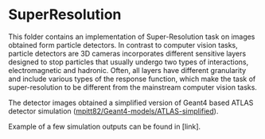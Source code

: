 # SuperResolution
This folder contains an implementation of Super-Resolution task on images obtained form particle detectors. In contrast to computer vision tasks, particle detectors are 3D cameras incorporates different sensitive layers designed to stop particles that usually undergo two types of interactions, electromagnetic and hadronic. Often, all layers have different granularity and include various types of the response function, which make the task of super-resolution to be different from the mainstream computer vision tasks.


The detector images obtained a simplified version of Geant4 based ATLAS detector simulation ([mpitt82/Geant4-models/ATLAS-simplified](mpitt82/Geant4-models/ATLAS-simplified)). 

Example of a few simulation outputs can be found in [link].
